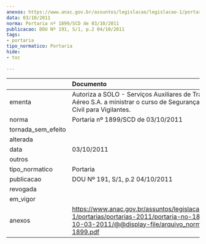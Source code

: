```yaml
---
anexos: https://www.anac.gov.br/assuntos/legislacao/legislacao-1/portarias/portarias-2011/portaria-no-1899-scd-de-10-03-2011/@@display-file/arquivo_norma/PA2011-1899.pdf
data: 03/10/2011
norma: Portaria nº 1899/SCD de 03/10/2011
publicacao: DOU Nº 191, S/1, p.2 04/10/2011
tags:
- portaria
tipo_normatico: Portaria
hide: 
- toc 
 
---
```


|                    | Documento                                                                                                                                                         |
|:-------------------|:------------------------------------------------------------------------------------------------------------------------------------------------------------------|
| ementa             | Autoriza a SOLO - Serviços Auxiliares de Transporte Aéreo S.A. a ministrar o curso de Segurança da Aviação Civil para Vigilantes.                                 |
| norma              | Portaria nº 1899/SCD de 03/10/2011                                                                                                                                |
| tornada_sem_efeito |                                                                                                                                                                   |
| alterada           |                                                                                                                                                                   |
| data               | 03/10/2011                                                                                                                                                        |
| outros             |                                                                                                                                                                   |
| tipo_normatico     | Portaria                                                                                                                                                          |
| publicacao         | DOU Nº 191, S/1, p.2 04/10/2011                                                                                                                                   |
| revogada           |                                                                                                                                                                   |
| em_vigor           |                                                                                                                                                                   |
| anexos             | https://www.anac.gov.br/assuntos/legislacao/legislacao-1/portarias/portarias-2011/portaria-no-1899-scd-de-10-03-2011/@@display-file/arquivo_norma/PA2011-1899.pdf |